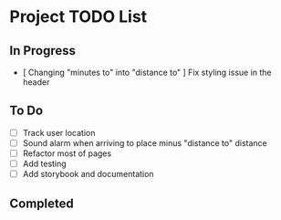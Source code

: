 # Project TODO List

## In Progress

- [ Changing "minutes to" into "distance to" ] Fix styling issue in the header

## To Do

- [ ] Track user location
- [ ] Sound alarm when arriving to place minus "distance to" distance
- [ ] Refactor most of pages
- [ ] Add testing
- [ ] Add storybook and documentation

## Completed
